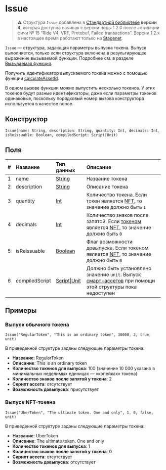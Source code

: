 # Issue

> :warning: Структура `Issue` добавлена в [Стандартной библиотеке](/ru/ride/script/standard-library) **версии 4**, которая доступна начиная с версии ноды 1.2.0 после активации фичи №&nbsp;15 “Ride V4, VRF, Protobuf, Failed transactions”. Версии 1.2.x в настоящее время работают только на [Stagenet](/ru/blockchain/blockchain-network/stage-network).

`Issue` — cтруктура, задающая параметры выпуска токена. Выпуск выполняется, только если структура включена в результирующее выражение вызываемой функции. Подробнее см. в разделе [Вызываемая функция](/ru/ride/functions/callable-function).

Получить идентификатор выпускаемого токена можно с помощью функции [calculateAssetId](/ru/ride/functions/built-in-functions/blockchain-functions#calculate).

В одном вызове функции можно выпустить несколько токенов. У этих токенов будут разные идентификаторы, даже если параметры токенов одинаковые, поскольку порядковый номер вызова конструктора используется в качестве nonce.

## Конструктор

```ride
Issue(name: String, description: String, quantity: Int, decimals: Int, isReissuable: Boolean, compiledScript: Script|Unit)
```

## Поля

| # | Название | Тип данных | Описание |
| :--- | :--- | :--- | :--- |
| 1 | name | [String](/ru/ride/data-types/string) | Название токена |
| 2 | description | [String](/ru/ride/data-types/string) | Описание токена |
| 3 | quantity | [Int](/ru/ride/data-types/int) | Количество токена. Если токен является [NFT](/ru/blockchain/token/non-fungible-token), то значение должно быть `1` |
| 4 | decimals | [Int](/ru/ride/data-types/int) | Количество знаков после запятой. Если [токеном](/ru/blockchain/token) является [NFT](/ru/blockchain/token/non-fungible-token), то значение должно быть `0` |
| 5 | isReissuable | [Boolean](/ru/ride/data-types/boolean) | Флаг возможности довыпуска. Если токеном является [NFT](/ru/blockchain/token/non-fungible-token), то значение должно быть `0` |
| 6 | compiledScript | [Script](/ru/ride/script)&#124;[Unit](/ru/ride/data-types/unit) | Должно быть установлено значение `unit`. Выпуск [смарт-ассетов](/ru/blockchain/token/smart-asset) при помощи этой структуры пока недоступен |

## Примеры

### Выпуск обычного токена

```
Issue("RegularToken", "This is an ordinary token", 10000, 2, true, unit)
```

В приведенной структуре заданы следующие параметры токена:

* **Название**: RegularToken
* **Описание**: This is an ordinary token
* **Количество токенов для выпуска**: 100 (значение 10&nbsp;000 указано в минимальных неделимых единицах — «копейках» токена)
* **Количество знаков после запятой у токена**: 2
* **Скрипт ассета**: отсутствует
* **Возможность довыпуска**: присутствует

### Выпуск NFT-токена

```
Issue("UberToken", "The ultimate token. One and only", 1, 0, false, unit)
```

В приведенной структуре заданы следующие параметры токена:

* **Название**: UberToken
* **Описание**: The ultimate token. One and only
* **Количество токенов для выпуска**: 1
* **Количество знаков после запятой у токена**: 0
* **Скрипт ассета**: отсутствует
* **Возможность довыпуска**: отсутствует
